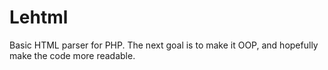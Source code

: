 Lehtml
======

Basic HTML parser for PHP. The next goal is to make it OOP, and hopefully make the code more readable.
